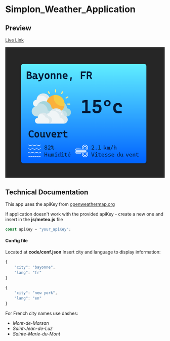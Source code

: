 # Simplon_Weather_Application

## Preview

[Live Link](https://borisduko.github.io/Simplon_Weather_Application/)

![alt text](image.png)

## Technical Documentation

This app uses the apiKey from [openweathermap.org](https://openweathermap.org/)

If application doesn't work with the provided apiKey - create a new one and insert in the
**js/meteo.js** file

<!-- JS Block -->

```javascript
const apiKey = "your_apiKey";
```

#### Config file

Located at **code/conf.json**
Insert city and language to display information:

<!-- JS Block -->

```javascript
{
	"city": "bayonne",
	"lang": "fr"
}
```

<!-- JS Block -->

```javascript
{
	"city": "new york",
	"lang": "en"
}
```

For French city names use dashes:

- _Mont-de-Marsan_
- _Saint-Jean-de-Luz_
- _Sainte-Marie-du-Mont_
